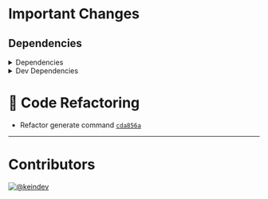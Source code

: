 # Important Changes

## Dependencies

<details>
<summary>Dependencies</summary>

- Bumped **[package-json-helper](https://www.npmjs.com/package/package-json-helper)** from `^4.0.6` to `^5.0.0`

</details>

<details>
<summary>Dev Dependencies</summary>

- Changed **[@types/node](https://www.npmjs.com/package/@types/node)** from `^20.4.3` to `^20.4.4`

</details>

# :wrench: Code Refactoring

- Refactor generate command [`cda856a`](https://github.com/keindev/ghinfo/commit/cda856a44bbad7f4f78f3b97d07b241d2ea5c7c0)

---

# Contributors

[![@keindev](https://avatars.githubusercontent.com/u/4527292?v=4&s=40)](https://github.com/keindev)
